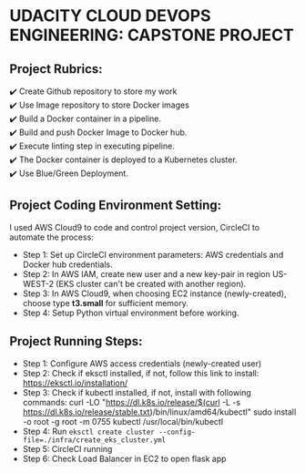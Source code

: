 # UDACITY CLOUD DEVOPS ENGINEERING: CAPSTONE PROJECT

## Project Rubrics:
✔️ Create Github repository to store my work \
✔️ Use Image repository to store Docker images \
✔️ Build a Docker container in a pipeline. \
✔️ Build and push Docker Image to Docker hub. \
✔️ Execute linting step in executing pipeline. \
✔️ The Docker container is deployed to a Kubernetes cluster. \
✔️ Use Blue/Green Deployment.
 
## Project Coding Environment Setting:
I used AWS Cloud9 to code and control project version, CircleCI to automate the process:
- Step 1: Set up CircleCI environment parameters: AWS credentials and Docker hub credentials.
- Step 2: In AWS IAM, create new user and a new key-pair in region US-WEST-2 (EKS cluster can't be created with another region).
- Step 3: In AWS Cloud9, when choosing EC2 instance (newly-created), choose type **t3.small** for sufficient memory.
- Step 4: Setup Python virtual environment before working.

## Project Running Steps:
- Step 1: Configure AWS access credentials (newly-created user)
- Step 2: Check if eksctl installed, if not, follow this link to install: https://eksctl.io/installation/
- Step 3: Check if kubectl installed, if not, install with following commands: 
curl -LO "https://dl.k8s.io/release/$(curl -L -s https://dl.k8s.io/release/stable.txt)/bin/linux/amd64/kubectl"
sudo install -o root -g root -m 0755 kubectl /usr/local/bin/kubectl
- Step 4: Run `eksctl create cluster --config-file=./infra/create_eks_cluster.yml`
- Step 5: CircleCI running
- Step 6: Check Load Balancer in EC2 to open flask app